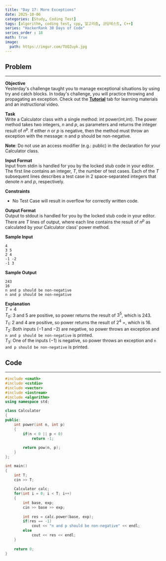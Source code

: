 ```yaml
---
title: "Day 17: More Exceptions"
date: 2025-10-06
categories: [Study, Coding Test]
tags: [algorithm, coding test, cpp, 알고리즘, 코딩테스트, C++]
series: "HackerRank 30 Days of Code"
series_order : 18
math: true
image:
  path: https://imgur.com/TUQZuyk.jpg
---
```


## Problem

---

**Objective**  
Yesterday's challenge taught you to manage exceptional situations by using try and catch blocks. In today's challenge, you will practice throwing and propagating an exception. Check out the [**Tutorial**](https://www.hackerrank.com/challenges/30-more-exceptions/tutorial) tab for learning materials and an instructional video.

**Task**  
Write a Calculator class with a single method: int power(int,int). The power method takes two integers, $n$ and $p$, as parameters and returns the integer result of $n^p$. If either $n$ or $p$ is negative, then the method must throw an exception with the message: n and p should be non-negative.  

**Note**: Do not use an access modifier (e.g.: public) in the declaration for your Calculator class.

**Input Format**  
Input from stdin is handled for you by the locked stub code in your editor. The first line contains an integer, $T$, the number of test cases. Each of the $T$ subsequent lines describes a test case in $2$ space-separated integers that denote $n$ and $p$, respectively.

**Constraints**  

- No Test Case will result in overflow for correctly written code.

**Output Format**  
Output to stdout is handled for you by the locked stub code in your editor. There are $T$ lines of output, where each line contains the result of $n^p$ as calculated by your Calculator class' power method.

**Sample Input**  
```text
4
3 5
2 4
-1 -2
-1 3
```

**Sample Output**  
```text
243
16
n and p should be non-negative
n and p should be non-negative
```

**Explanation**  
$T = 4$  
$T_0$: $3$ and $5$ are positive, so power returns the result of $3^5$, which is $243$.  
$T_1$: $2$ and $4$ are positive, so power returns the result of $2^4$ =, which is $16$.  
$T_2$: Both inputs ($-1$ and $-2$) are negative, so power throws an exception and `n and p should be non-negative` is printed.  
$T_3$: One of the inputs ($-1$) is negative, so power throws an exception and `n and p should be non-negative` is printed.  

## Code

---

```cpp
#include <cmath>
#include <cstdio>
#include <vector>
#include <iostream>
#include <algorithm>
using namespace std;

class Calculator
{
public:
    int power(int n, int p) 
    {
        if(n < 0 || p < 0)
            return -1;
        
        return pow(n, p);
    }
};

int main() 
{
    int T;
    cin >> T;
    
    Calculator calc;
    for(int i = 0; i < T; i++)
    {
        int base, exp;
        cin >> base >> exp;
        
        int res = calc.power(base, exp);
        if(res == -1)
            cout << "n and p should be non-negative" << endl;
        else
            cout << res << endl;
    }
    
    return 0;
}
```
